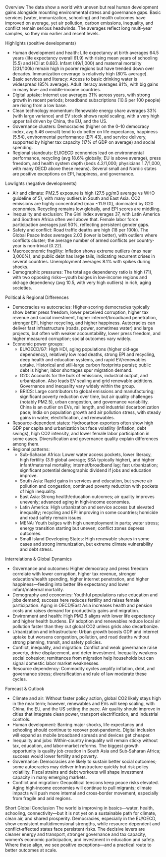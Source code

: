 Overview
The data show a world with uneven but real human development gains alongside mounting environmental stress and governance gaps. Basic services (water, immunization, schooling) and health outcomes have improved on average, yet air pollution, carbon emissions, inequality, and conflict remain serious headwinds. The averages reflect long multi‑year samples, so they mix earlier and recent levels.

Highlights (positive developments)
- Human development and health: Life expectancy at birth averages 64.5 years (life expectancy overall 61.9) with rising mean years of schooling (5.5) and HDI at 0.683. Infant (49/1,000) and maternal mortality (231/100k) remain high in poorer regions but have trended down over decades. Immunization coverage is relatively high (80% average).
- Basic services and literacy: Access to basic drinking water is widespread (85% average). Adult literacy averages 81%, with big gains in many low- and middle‑income countries.
- Digital uptake: Internet use averages 31% across years, with strong growth in recent periods; broadband subscriptions (10.6 per 100 people) are rising from a low base.
- Clean technology momentum: Renewable energy share averages 33% (with large variance) and EV stock shows rapid scaling, with a very high upper tail driven by China, the EU, and the US.
- Governance clusters: Democracies (higher on the 0–10 democracy index, avg 5.46 overall) tend to do better on life expectancy, happiness (5.54), environmental performance (EPI 43), and service delivery, supported by higher tax capacity (17% of GDP on average) and social spending.
- Regional standouts: EU/OECD economies lead on environmental performance, recycling (avg 18.6% globally; EU is above average), press freedom, and health system depth (beds 4.2/1,000; physicians 1.7/1,000, with many OECD above these means). Several small and Nordic states are positive exceptions on EPI, happiness, and governance.

Lowlights (negative developments)
- Air and climate: PM2.5 exposure is high (27.5 µg/m3 average vs WHO guideline of 5), with many outliers in South and East Asia. CO2 emissions are highly concentrated (max ~11.9 Gt), dominated by G20 economies. Recycling remains low globally, and EPI scores are middling.
- Inequality and exclusion: The Gini index averages 37, with Latin America and Southern Africa often well above that. Female labor force participation averages just 50%, reflecting persistent gender gaps.
- Safety and conflict: Road traffic deaths are high (18 per 100k). The Global Peace Index averages 2.03 (lower is better), with outliers where conflicts cluster; the average number of armed conflicts per country-year is non‑trivial (0.22).
- Macroeconomic fragility: Inflation shows extreme outliers (max near 3,000%), and public debt has large tails, indicating recurrent crises in several countries. Unemployment averages 8.1% with spikes during shocks.
- Demographic pressures: The total age dependency ratio is high (71), with two opposing risks—youth bulges in low‑income regions and old‑age dependency (avg 10.5, with very high outliers) in rich, aging societies.

Political & Regional Differences
- Democracies vs autocracies: Higher‑scoring democracies typically show better press freedom, lower perceived corruption, higher tax revenue and social investment, higher internet/broadband penetration, stronger EPI, higher recycling, and higher happiness. Autocracies can deliver fast infrastructure (roads, power, sometimes water) and large projects, but often with weaker accountability, lower press freedom, and higher measured corruption; social outcomes vary widely.
- Economic power groups:
  - EU/OECD/G7: High HDI, aging populations (higher old‑age dependency), relatively low road deaths, strong EPI and recycling, deep health and education systems, and rapid EV/renewables uptake. Historical and still‑large carbon footprints persist; public debt is higher; labor shortages spur migration demand.
  - G20: Accounts for the bulk of emissions, industrial output, and urbanization. Also leads EV scaling and grid renewable additions. Governance and inequality vary widely within the group.
  - BRICS: Large contributors to global emissions and manufacturing; significant poverty reduction over time, but air quality challenges (notably PM2.5), urban congestion, and governance variability. China is an outlier on EVs, rail length, and industrial decarbonization pace; India on population growth and air pollution stress, with steady gains in water, electrification, and renewables.
- Resource‑dependent states: Hydrocarbon exporters often show high GDP per capita and urbanization but face volatility (inflation, debt swings), high CO2 intensity, and lower female labor participation in some cases. Diversification and governance quality explain differences among them.
- Regional patterns:
  - Sub‑Saharan Africa: Lower water access pockets, lower literacy, high fertility (3.9 global average; SSA typically higher), and higher infant/maternal mortality; internet/broadband lag; fast urbanization; significant potential demographic dividend if jobs and education improve.
  - South Asia: Rapid gains in services and education, but severe air pollution and congestion; continued poverty reduction with pockets of high inequality.
  - East Asia: Strong health/education outcomes; air quality improves unevenly; advanced aging in high‑income economies.
  - Latin America: High urbanization and service access but elevated inequality; recycling and EPI improving in some countries; homicide and road safety remain issues.
  - MENA: Youth bulges with high unemployment in parts; water stress; energy transition starting but uneven; conflict zones depress outcomes.
  - Small Island Developing States: High renewable shares in some cases and strong immunization, but extreme climate vulnerability and debt stress.

Interrelations & Global Dynamics
- Governance and outcomes: Higher democracy and press freedom correlate with lower corruption, higher tax revenue, stronger education/health spending, higher internet penetration, and higher happiness—feeding into better life expectancy and lower infant/maternal mortality.
- Demography and economics: Youthful populations raise education and jobs demand; success here reduces fertility and raises female participation. Aging in OECD/East Asia increases health and pension costs and raises demand for productivity gains and migration.
- Environment and health: High PM2.5 aligns with lower life expectancy and higher health burdens. EV adoption and renewables reduce local air pollution faster than they cut global CO2 unless grids also decarbonize.
- Urbanization and infrastructure: Urban growth boosts GDP and internet uptake but worsens congestion, pollution, and road deaths without strong planning, transit, and safety policies.
- Conflict, inequality, and migration: Conflict and weak governance raise poverty, drive displacement, and deter investment. Inequality weakens social cohesion; remittances from migration help households but can signal domestic labor market weaknesses.
- Resource dependency: Commodity cycles amplify inflation, debt, and governance stress; diversification and rule of law moderate these cycles.

Forecast & Outlook
- Climate and air: Without faster policy action, global CO2 likely stays high in the near term; however, renewables and EVs will keep scaling, with China, the EU, and the US setting the pace. Air quality should improve in cities that integrate clean power, transport electrification, and industrial controls.
- Human development: Barring major shocks, life expectancy and schooling should continue to recover post‑pandemic. Digital inclusion will expand as mobile broadband spreads and devices get cheaper.
- Inequality and jobs: Within‑country inequality will remain sticky without tax, education, and labor‑market reforms. The biggest growth opportunity is quality job creation in South Asia and Sub‑Saharan Africa; success would lower fertility and poverty.
- Governance: Democracies are likely to sustain better social outcomes; some autocracies may deliver infrastructure quickly but risk policy volatility. Fiscal strains and debt workouts will shape investment capacity in many emerging markets.
- Conflict and migration: Geopolitical tensions keep peace risks elevated. Aging high‑income economies will continue to pull migrants; climate impacts will push more internal and cross‑border movement, especially from fragile and arid regions.

Short Global Conclusion
The world is improving in basics—water, health, schooling, connectivity—but it is not yet on a sustainable path for climate, clean air, and shared prosperity. Democracies, especially in the EU/OECD, show consistent multidimensional strengths, while resource‑dependent and conflict‑affected states face persistent risks. The decisive levers are cleaner energy and transport, stronger governance and tax capacity, women’s economic participation, and investment in education and safety. Where these align, we see positive exceptions—and a practical route to better outcomes at scale.